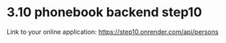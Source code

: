 # 3.10 phonebook backend step10

Link to your online application: https://step10.onrender.com/api/persons
